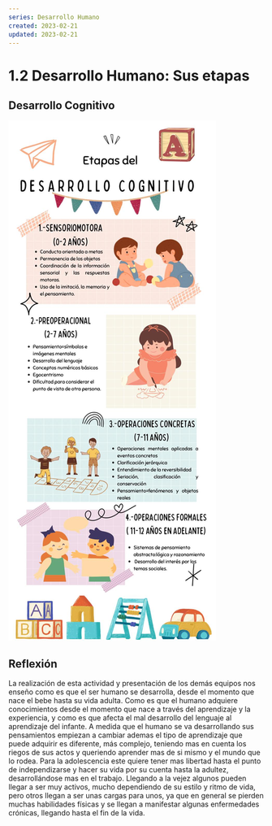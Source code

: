 ```yaml
---
series: Desarrollo Humano
created: 2023-02-21
updated: 2023-02-21
---
```


# 1.2 Desarrollo Humano: Sus etapas

## Desarrollo Cognitivo

![Desarrollo Cognitivo](./images/Desarrollo_Cognitivo.jpg)

## Reflexión

La realización de esta actividad y presentación de los demás equipos nos enseño como es que el ser humano se desarrolla, desde el momento que nace el bebe hasta su vida adulta. Como es que el humano adquiere conocimientos desde el momento que nace a través del aprendizaje y la experiencia, y como es que afecta el mal desarrollo del lenguaje al aprendizaje del infante. A medida que el humano se va desarrollando sus pensamientos empiezan a cambiar ademas el tipo de aprendizaje que puede adquirir es diferente, más complejo, teniendo mas en cuenta los riegos de sus actos y queriendo aprender mas de si mismo y el mundo que lo rodea. Para la adolescencia este quiere tener mas libertad hasta el punto de independizarse y hacer su vida por su cuenta hasta la adultez, desarrollándose mas en el trabajo. Llegando a la vejez algunos pueden llegar a ser muy activos, mucho dependiendo de su estilo y ritmo de vida, pero otros llegan a ser unas cargas para unos, ya que en general se pierden muchas habilidades físicas y se llegan a manifestar algunas enfermedades crónicas, llegando hasta el fin de la vida.
